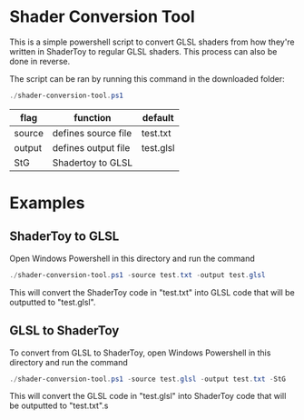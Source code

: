 # Shader Conversion Tool
 
This is a simple powershell script to convert GLSL shaders from how they're written in ShaderToy to regular GLSL shaders. This process can also be done in reverse.

The script can be ran by running this command in the downloaded folder:
```powershell
./shader-conversion-tool.ps1
```

|flag|function|default|
|--|--|--|
| source | defines source file|test.txt|
| output | defines output file |test.glsl|
| StG | Shadertoy to GLSL ||

# Examples
## ShaderToy to GLSL
Open Windows Powershell in this directory and run the command
```powershell
./shader-conversion-tool.ps1 -source test.txt -output test.glsl
```
This will convert the ShaderToy code in "test.txt" into GLSL code that will be outputted to "test.glsl".

## GLSL to ShaderToy
To convert from GLSL to ShaderToy, open Windows Powershell in this directory and run the command
```powershell
./shader-conversion-tool.ps1 -source test.glsl -output test.txt -StG
```
This will convert the GLSL code in "test.glsl" into ShaderToy code that will be outputted to "test.txt".s